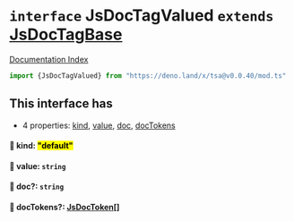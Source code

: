 # `interface` JsDocTagValued `extends` [JsDocTagBase](../interface.JsDocTagBase/README.md)

[Documentation Index](../README.md)

```ts
import {JsDocTagValued} from "https://deno.land/x/tsa@v0.0.40/mod.ts"
```

## This interface has

- 4 properties:
[kind](#-kind-default),
[value](#-value-string),
[doc](#-doc-string),
[docTokens](#-doctokens-jsdoctoken)


#### 📄 kind: <mark>"default"</mark>



#### 📄 value: `string`



#### 📄 doc?: `string`



#### 📄 docTokens?: [JsDocToken](../interface.JsDocToken/README.md)\[]



